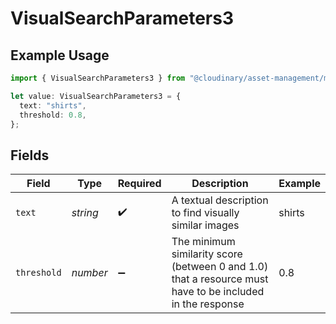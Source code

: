 # VisualSearchParameters3

## Example Usage

```typescript
import { VisualSearchParameters3 } from "@cloudinary/asset-management/models/components";

let value: VisualSearchParameters3 = {
  text: "shirts",
  threshold: 0.8,
};
```

## Fields

| Field                                                                                                     | Type                                                                                                      | Required                                                                                                  | Description                                                                                               | Example                                                                                                   |
| --------------------------------------------------------------------------------------------------------- | --------------------------------------------------------------------------------------------------------- | --------------------------------------------------------------------------------------------------------- | --------------------------------------------------------------------------------------------------------- | --------------------------------------------------------------------------------------------------------- |
| `text`                                                                                                    | *string*                                                                                                  | :heavy_check_mark:                                                                                        | A textual description to find visually similar images                                                     | shirts                                                                                                    |
| `threshold`                                                                                               | *number*                                                                                                  | :heavy_minus_sign:                                                                                        | The minimum similarity score (between 0 and 1.0) that a resource must have to be included in the response | 0.8                                                                                                       |